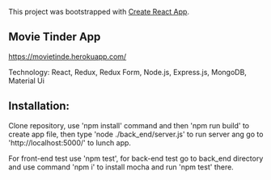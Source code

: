 This project was bootstrapped with [Create React App](https://github.com/facebook/create-react-app).

## Movie Tinder App

https://movietinde.herokuapp.com/

Technology: React, Redux, Redux Form, Node.js, Express.js, MongoDB, Material Ui

## Installation:

Clone repository, use 'npm install' command and then 'npm run build' to create app file, then type 'node ./back_end/server.js' to run server ang go to 'http://localhost:5000/' to lunch app.

For front-end test use 'npm test', for back-end test go to back_end directory and use command 'npm i' to install mocha and run 'npm test' there.
